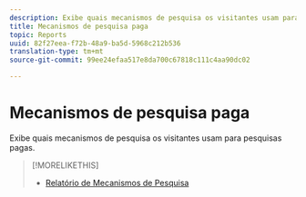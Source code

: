 ```yaml
---
description: Exibe quais mecanismos de pesquisa os visitantes usam para pesquisas pagas.
title: Mecanismos de pesquisa paga
topic: Reports
uuid: 82f27eea-f72b-48a9-ba5d-5968c212b536
translation-type: tm+mt
source-git-commit: 99ee24efaa517e8da700c67818c111c4aa90dc02

---
```



# Mecanismos de pesquisa paga

Exibe quais mecanismos de pesquisa os visitantes usam para pesquisas pagas.

>[!MORELIKETHIS]
>
>* [Relatório de Mecanismos de Pesquisa](/help/components/c-variables/dimensionslist/reports-search-engines.md)

